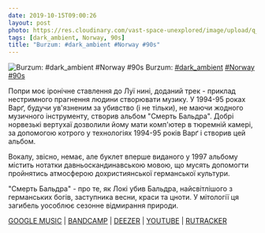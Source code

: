 ```yaml
---
date: 2019-10-15T09:00:26
layout: post
photo: https://res.cloudinary.com/vast-space-unexplored/image/upload/q_auto,dpr_auto,w_auto/photos/photo_769_15-10-2019_09-00-26.jpg
tags: [dark_ambient, Norway, 90s]
title: "Burzum: #dark_ambient #Norway #90s"
---
```

![Burzum: #dark_ambient #Norway #90s](https://res.cloudinary.com/vast-space-unexplored/image/upload/q_auto,dpr_auto,w_auto/photos/photo_769_15-10-2019_09-00-26.jpg)
Burzum: [#dark_ambient](/tags/#dark_ambient) [#Norway](/tags/#Norway) [#90s](/tags/#90s)

Попри моє іронічне ставлення до Луї нині, доданий трек - приклад нестримного прагнення людини створювати музику. У 1994-95 роках Варґ, будучи ув&#39;язненим за убивство (і не тільки), не маючи жодного музичного інструменту, створив альбом &quot;Смерть Бальдра&quot;. Добрі норвезькі вертухаї дозволили йому мати комп&#39;ютер в тюремній камері, за допомогою котрого у технологіях 1994-95 років Варґ і створив цей альбом.

Вокалу, звісно, немає, але буклет вперше виданого у 1997 альбому містить нотатки давньоскандинавською мовою, що мусять допомогти пройнятись атмосферою дохристиянської германської культури.

&quot;Смерть Бальдра&quot; - про те, як Локі убив Бальдра, найсвітлішого з германських богів, заступника весни, краси та цноти. У мітології ця загибель уособлює сезонне відмирання природи.

[GOOGLE MUSIC](https://play.google.com/music/m/B6puae6gycemgtooe5if33spbpq?t=Dauoi_Baldrs_-_Burzum) \| [BANDCAMP](https://byelobog.bandcamp.com/album/dau-i-baldrs) \| [DEEZER](https://www.deezer.com/album/982037?utm_source=deezer&amp;utm_content=album-982037&amp;utm_term=1601611822_1571119168&amp;utm_medium=web) \| [YOUTUBE](https://www.youtube.com/playlist?list=OLAK5uy_lCjSbVQZYkokkF-ZRXi0ebDJakyUU8Y5I) \| [RUTRACKER](https://rutracker.org/forum/viewtopic.php?t=5336571)